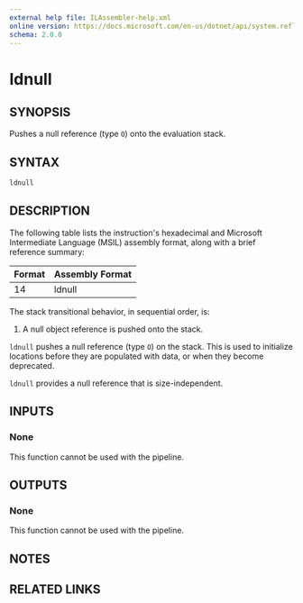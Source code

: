 ```yaml
---
external help file: ILAssembler-help.xml
online version: https://docs.microsoft.com/en-us/dotnet/api/system.reflection.emit.opcodes.ldnull
schema: 2.0.0
---
```


# ldnull

## SYNOPSIS

Pushes a null reference (type `O`) onto the evaluation stack.

## SYNTAX

```powershell
ldnull
```

## DESCRIPTION

The following table lists the instruction's hexadecimal and Microsoft Intermediate Language (MSIL) assembly format, along with a brief reference summary:

| Format | Assembly Format |
| ------ | --------------- |
| 14     | ldnull          |

 The stack transitional behavior, in sequential order, is:

1.  A null object reference is pushed onto the stack.

 `ldnull` pushes a null reference (type `O`) on the stack. This is used to initialize locations before they are populated with data, or when they become deprecated.

 `ldnull` provides a null reference that is size-independent.

## INPUTS

### None

This function cannot be used with the pipeline.

## OUTPUTS

### None

This function cannot be used with the pipeline.

## NOTES

## RELATED LINKS

